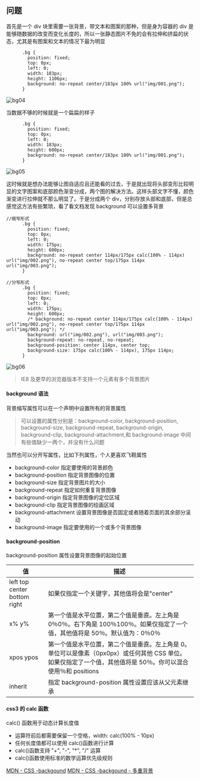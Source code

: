 ## 问题

首先是一个 div 块里需要一张背景，带文本和图案的那种，但是身为容器的 div 是能够随数据的改变而变化长度的，所以一张静态图片不免的会有拉伸和挤扁的状态，尤其是有图案和文本的情况下最为明显

```
      .bg {
        position: fixed;
        top: 0px;
        left: 0;
        width: 183px;
        height: 1106px;
        background: no-repeat center/183px 100% url("img/001.png");
      }
```

![bg04](https://github.com/easterCat/css/blob/master/background/img/004.png?raw=true)

当数据不够的时候就是一个扁扁的样子

```
      .bg {
        position: fixed;
        top: 0px;
        left: 0;
        width: 183px;
        height: 600px;
        background: no-repeat center/183px 100% url("img/001.png");
      }
```

![bg05](https://github.com/easterCat/css/blob/master/background/img/005.png?raw=true)

这时候就是想办法能够让图自适应且还能看的过去，于是就出现将头部变形比较明显的文字图案和底部颜色渐变分成，两个图的解决方法。这样头部文字不懂，颜色渐变进行拉伸就不那么明显了。于是分成两个 div，分别存放头部和底部，但是总感觉这方法有些繁琐，看了看文档发现 background 可以设置多背景

```
//缩写形式
      .bg {
        position: fixed;
        top: 0px;
        left: 0;
        width: 175px;
        height: 600px;
        background: no-repeat center 114px/175px calc(100% - 114px) url("img/002.png"), no-repeat center top/175px 114px url("img/003.png");
      }

//分写形式
      .bg {
        position: fixed;
        top: 0px;
        left: 0;
        width: 175px;
        height: 600px;
        /* background: no-repeat center 114px/175px calc(100% - 114px) url("img/002.png"), no-repeat center top/175px 114px url("img/003.png"); */
        background: url("img/002.png"), url("img/003.png");
        background-repeat: no-repeat, no-repeat;
        background-position: center 114px, center top;
        background-size: 175px calc(100% - 114px), 175px 114px;
      }
```

![bg06](https://github.com/easterCat/css/blob/master/background/img/006.png?raw=true)

> IE8 及更早的浏览器版本不支持一个元素有多个背景图片

#### background 语法

背景缩写属性可以在一个声明中设置所有的背景属性

> 可以设置的属性分别是：background-color, background-position, background-size, background-repeat, background-origin, background-clip, background-attachment,和 background-image 中间有些值缺少一两个，并没有什么问题

当然也可以分开写属性，比如下列属性，个人更喜欢飞鞋属性

- background-color 指定要使用的背景颜色
- background-position 指定背景图像的位置
- background-size 指定背景图片的大小
- background-repeat 指定如何重复背景图像
- background-origin 指定背景图像的定位区域
- background-clip 指定背景图像的绘画区域
- background-attachment 设置背景图像是否固定或者随着页面的其余部分滚动
- background-image 指定要使用的一个或多个背景图像

#### background-position

background-position 属性设置背景图像的起始位置

| 值                           | 描述                                                                                                                                                           |
| ---------------------------- | -------------------------------------------------------------------------------------------------------------------------------------------------------------- |
| left top center bottom right | 如果仅指定一个关键字，其他值将会是"center"                                                                                                                     |
| x% y%                        | 第一个值是水平位置，第二个值是垂直。左上角是 0％0％。右下角是 100％100％。如果仅指定了一个值，其他值将是 50％。默认值为：0％0％                                |
| xpos ypos                    | 第一个值是水平位置，第二个值是垂直。左上角是 0。单位可以是像素（0px0px）或任何其他 CSS 单位。如果仅指定了一个值，其他值将是 50％。你可以混合使用％和 positions |
| inherit                      | 指定 background-position 属性设置应该从父元素继承                                                                                                              |

#### css3 的 calc 函数

calc() 函数用于动态计算长度值

- 运算符前后都需要保留一个空格，width: calc(100% - 10px)
- 任何长度值都可以使用 calc()函数进行计算
- calc()函数支持 "+", "-", "\*", "/" 运算
- calc()函数使用标准的数学运算优先级规则

[MDN - CSS -backgound](https://developer.mozilla.org/zh-CN/docs/Web/CSS/background)
[MDN - CSS -backgound - 多重背景](https://developer.mozilla.org/zh-CN/docs/Web/CSS/CSS_Backgrounds_and_Borders/Using_multiple_backgrounds)
